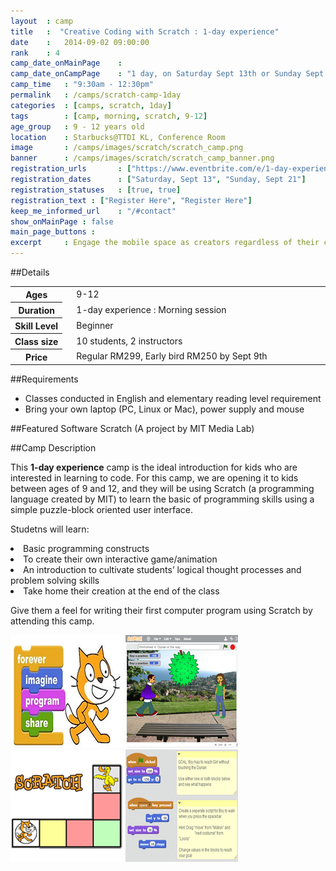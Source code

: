 ```yaml
---
layout 	: camp
title 	:  "Creative Coding with Scratch : 1-day experience"
date 	:   2014-09-02 09:00:00
rank    : 4
camp_date_onMainPage 	: 
camp_date_onCampPage 	: "1 day, on Saturday Sept 13th or Sunday Sept 21st"
camp_time	: "9:30am - 12:30pm"
permalink   : /camps/scratch-camp-1day
categories  : [camps, scratch, 1day]
tags    	: [camp, morning, scratch, 9-12]
age_group 	: 9 - 12 years old
location	: Starbucks@TTDI KL, Conference Room
image		: /camps/images/scratch/scratch_camp.png
banner		: /camps/images/scratch/scratch_camp_banner.png
registration_urls		: ["https://www.eventbrite.com/e/1-day-experience-creative-coding-with-scratch-sept-13th-2014-tickets-12885483829", "https://www.eventbrite.com/e/1-day-experience-creative-coding-with-scratch-sunday-sept-14th-tickets-12885676405"]
registration_dates		: ["Saturday, Sept 13", "Sunday, Sept 21"]
registration_statuses	: [true, true]
registration_text : ["Register Here", "Register Here"]
keep_me_informed_url	: "/#contact"
show_onMainPage : false
main_page_buttons : 
excerpt		: Engage the mobile space as creators regardless of their computer programming knowledge
---
```


##Details
<table style="white-space: nowrap">
    <col width="13%">
    <col width="3%">
    <col width="84%">
	<tr>
		<th>Ages</th>
        <td/>
		<td>9-12</td>
	</tr>	
	<tr>
		<th>Duration</th>
        <td/>
		<td>1-day experience : Morning session</td>
	</tr>	
	<tr>
		<th>Skill Level</th>
        <td/>
		<td>Beginner</td>
	</tr>	
	<tr>
		<th>Class size</th>
        <td/>
		<td>10 students, 2 instructors</td>
	</tr>
    <tr>
		<th>Price</th>
        <td/>
		<td>Regular RM299, Early bird RM250 by Sept 9th</td>
	</tr>	
</table>

##Requirements
* Classes conducted in English and elementary reading level requirement
* Bring your own laptop (PC, Linux or Mac), power supply and mouse

##Featured Software
Scratch (A project by MIT Media Lab)

##Camp Description
<div class="row">

<div class="col-md-8">
<p>
This <b>1-day experience</b> camp is the ideal introduction for kids who are interested in learning to code. For this camp, we are opening it to kids between ages of 9 and 12, and they will be using Scratch (a programming language created by MIT) to learn the basic of programming skills using a simple puzzle-block oriented user interface.
</p>
<p>
Studetns will learn:
<ll>
    <li>Basic programming constructs</li>
    <li>To create their own interactive game/animation</li>
    <li>An introduction to cultivate students’ logical thought processes and problem solving skills</li>
    <li>Take home their creation at the end of the class</li>
</ll>
</p>
<p>
Give them a feel for writing their first computer program using Scratch by attending this camp.
</p>
</div>

<div class="col-md-4">
	<img class="pad img-responsive ctc-camp-imgs" src="/camps/images/scratch/1.png"/>
	<img class="pad img-responsive ctc-camp-imgs" src="/camps/images/scratch/2.png"/>
	<img class="pad img-responsive ctc-camp-imgs" src="/camps/images/scratch/3.png"/>
	<img class="pad img-responsive ctc-camp-imgs" src="/camps/images/scratch/4.png"/>
</div>

</div>

